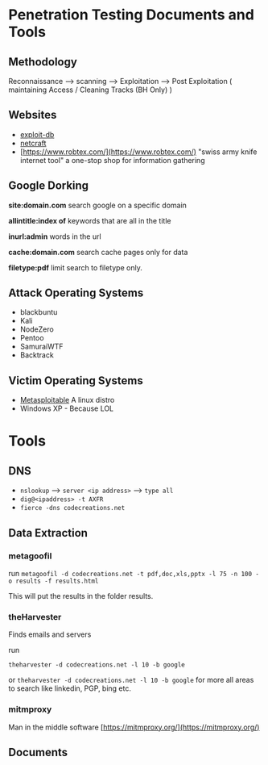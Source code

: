 # Penetration Testing Documents and Tools

## Methodology

Reconnaissance --> scanning --> Exploitation --> Post Exploitation ( maintaining Access / Cleaning Tracks (BH Only) )


## Websites

* [exploit-db](http://www.exploit-db.com) 
* [netcraft](http://netcraft.com)
* [https://www.robtex.com/](https://www.robtex.com/) "swiss army knife internet tool" a one-stop shop for information gathering

## Google Dorking

**site:domain.com** search google on a specific domain

**allintitle:index of** keywords that are all in the title

**inurl:admin** words in the url

**cache:domain.com** search cache pages only for data

**filetype:pdf** limit search to filetype only.

## Attack Operating Systems

* blackbuntu
* Kali
* NodeZero
* Pentoo
* SamuraiWTF
* Backtrack

## Victim Operating Systems
* [Metasploitable](https://sourceforge.net/projects/metasploitable/files/Metasploitable2/) A linux distro  
* Windows XP - Because LOL


# Tools

## DNS
* `nslookup` --> `server <ip address>` --> `type all`
* `dig@<ipaddress> -t AXFR`
* `fierce -dns codecreations.net`


## Data Extraction
### metagoofil
run `metagoofil -d codecreations.net -t pdf,doc,xls,pptx -l 75 -n 100 -o results -f results.html`

This will put the results in the folder results.



### theHarvester
Finds emails and servers

run

 `theharvester -d codecreations.net -l 10 -b google`

 or  `theharvester -d codecreations.net -l 10 -b google` for more all areas to search like linkedin, PGP, bing etc.


### mitmproxy
Man in the middle software
[https://mitmproxy.org/](https://mitmproxy.org/)


## Documents
